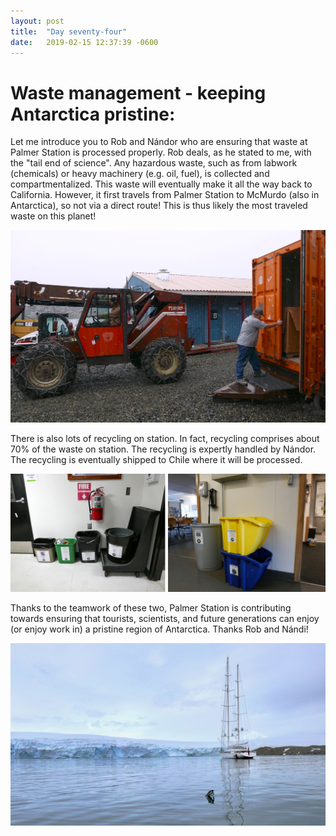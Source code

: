 ```yaml
---
layout: post
title:  "Day seventy-four"
date:   2019-02-15 12:37:39 -0600
---
```

# Waste management - keeping Antarctica pristine:   
Let me introduce you to Rob and Nándor who are ensuring that waste at Palmer Station is processed properly. Rob deals, as he stated to me, with the "tail end of science". Any hazardous waste, such as from labwork (chemicals) or heavy machinery (e.g. oil, fuel), is collected and compartmentalized. This waste will eventually make it all the way back to California. However, it first travels from Palmer Station to McMurdo (also in Antarctica), so not via a direct route! This is thus likely the most traveled waste on this planet!

![Nandi and Rob](/assets/blog_photos/190215/WasteManagement.jpg)

There is also lots of recycling on station. In fact, recycling comprises about 70% of the waste on station. The recycling is expertly handled by Nándor. The recycling is eventually shipped to Chile where it will be processed.

![Recycling](/assets/blog_photos/190215/Recycling.jpg)

Thanks to the teamwork of these two, Palmer Station is contributing towards ensuring that tourists, scientists, and future generations can enjoy (or enjoy work in) a pristine region of Antarctica. Thanks Rob and Nándi!

![Tourists](/assets/blog_photos/190215/P1080225.jpg)
